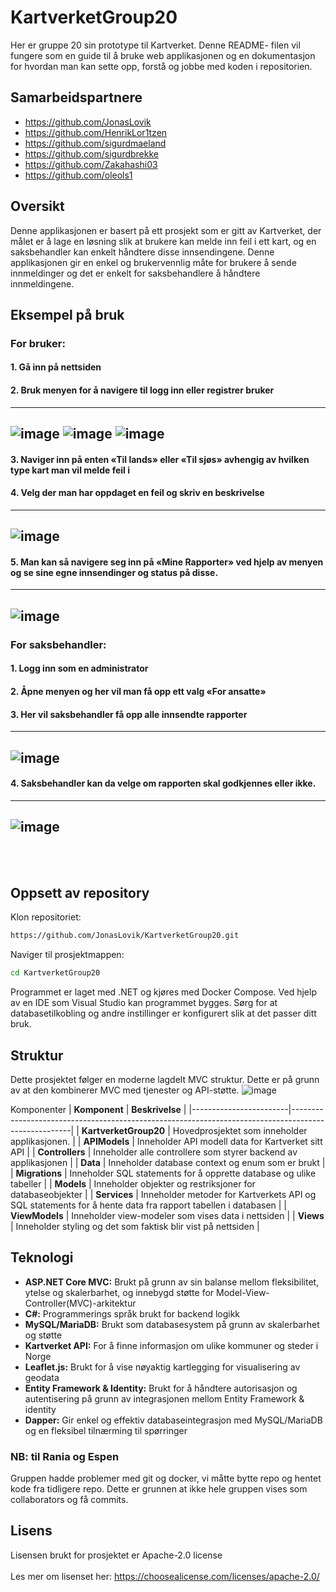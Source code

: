 # KartverketGroup20

Her er gruppe 20 sin prototype til Kartverket. Denne README- filen vil fungere som en guide til å bruke web applikasjonen og en dokumentasjon for hvordan man kan sette opp, forstå og jobbe med koden i repositorien.

## Samarbeidspartnere
- https://github.com/JonasLovik
- https://github.com/HenrikLor1tzen
- https://github.com/sigurdmaeland
- https://github.com/sigurdbrekke
- https://github.com/Zakahashi03
- https://github.com/oleols1

 ## Oversikt
Denne applikasjonen er basert på ett prosjekt som er gitt av Kartverket, der målet er å lage en løsning slik at brukere kan melde inn feil i ett kart, og en saksbehandler kan enkelt håndtere disse innsendingene. Denne applikasjonen gir en enkel og brukervennlig måte for brukere å sende innmeldinger og det er enkelt for saksbehandlere å håndtere innmeldingene.

## Eksempel på bruk
### For bruker:
#### 1.	Gå inn på nettsiden
#### 2.	Bruk menyen for å navigere til logg inn eller registrer bruker
---
![image](https://github.com/user-attachments/assets/1e8d5229-8d00-4f1a-a39e-bcb9bb273324)
![image](https://github.com/user-attachments/assets/60d5bbb4-c662-44c2-bd0f-605ee589c08b)
![image](https://github.com/user-attachments/assets/ca9f921c-2aff-4741-ab03-2bccf8dcaaad)
---

#### 3.	Naviger inn på enten «Til lands» eller «Til sjøs» avhengig av hvilken type kart man vil melde feil i
#### 4.	Velg der man har oppdaget en feil og skriv en beskrivelse
---
![image](https://github.com/user-attachments/assets/bf884576-439a-4caf-b2fb-4a57d9994033)
---
#### 5.	Man kan så navigere seg inn på «Mine Rapporter» ved hjelp av menyen og se sine egne innsendinger og status på disse.
---
![image](https://github.com/user-attachments/assets/117d5a71-e54b-47d0-9bbe-d538c4bb9d48)
---
### For saksbehandler:
#### 1.	Logg inn som en administrator
#### 2.	Åpne menyen og her vil man få opp ett valg «For ansatte»
#### 3.	Her vil saksbehandler få opp alle innsendte rapporter
---
![image](https://github.com/user-attachments/assets/48da6177-5a0a-4b56-bda1-80625e9f443f)
---

#### 4.	Saksbehandler kan da velge om rapporten skal godkjennes eller ikke.
---
![image](https://github.com/user-attachments/assets/2c225745-36ec-4514-8e8d-d4cb914c42ad)
---

<br><br>
## Oppsett av repository

Klon repositoriet:

```bash
https://github.com/JonasLovik/KartverketGroup20.git
```

Naviger til prosjektmappen:

```bash
cd KartverketGroup20
```
Programmet er laget med .NET og kjøres med Docker Compose. Ved hjelp av en IDE som Visual Studio kan programmet bygges.
Sørg for at databasetilkobling og andre instillinger er konfigurert slik at det passer ditt bruk.

## Struktur
Dette prosjektet følger en moderne lagdelt MVC struktur. Dette er på grunn av at den kombinerer MVC med tjenester og API-støtte. 
![image](https://github.com/user-attachments/assets/0d09ef4b-c1fb-47e5-b4e3-12e98ab1b29e)

Komponenter
| **Komponent**         | **Beskrivelse**                                                                                     |
|------------------------|-----------------------------------------------------------------------------------------------------|
| **KartverketGroup20** | Hovedprosjektet som inneholder applikasjonen.                                                      |
| **APIModels**      | Inneholder API modell data for Kartverket sitt API            |
| **Controllers**       | Inneholder alle controllere som styrer backend av applikasjonen                              |
| **Data**          | Inneholder database context og enum som er brukt                          |
| **Migrations**          | Inneholder SQL statements for å opprette database og ulike tabeller         |
| **Models**               | Inneholder objekter og restriksjoner for databaseobjekter                                          |
| **Services**     | Inneholder metoder for Kartverkets API og SQL statements for å hente data fra rapport tabellen i databasen                                      |
| **ViewModels**              | Inneholder view-modeler som vises data i nettsiden                           |
| **Views**            | Inneholder styling og det som faktisk blir vist på nettsiden  |

## Teknologi
- **ASP.NET Core MVC:** Brukt på grunn av sin balanse mellom fleksibilitet, ytelse og skalerbarhet, og innebygd støtte for Model-View-Controller(MVC)-arkitektur
- **C#:** Programmerings språk brukt for backend logikk
-  **MySQL/MariaDB:** Brukt som databasesystem på grunn av skalerbarhet og støtte
- **Kartverket API:** For å finne informasjon om ulike kommuner og steder i Norge 
- **Leaflet.js:** Brukt for å vise nøyaktig kartlegging for visualisering av geodata
- **Entity Framework & Identity:** Brukt for å håndtere autorisasjon og autentisering på grunn av integrasjonen mellom Entity Framework & identity
- **Dapper:** Gir enkel og effektiv databaseintegrasjon med MySQL/MariaDB og en fleksibel tilnærming til spørringer


### NB: til Rania og Espen
Gruppen hadde problemer med git og docker, vi måtte bytte repo og hentet kode fra tidligere repo. Dette er grunnen at ikke hele gruppen vises som collaborators og få commits. 

## Lisens
Lisensen brukt for prosjektet er Apache-2.0 license
<br><br>
Les mer om lisenset her: https://choosealicense.com/licenses/apache-2.0/



